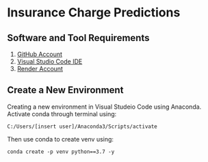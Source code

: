 # Insurance Charge Predictions

## Software and Tool Requirements

1. [GitHub Account](https://github.com)
2. [Visual Studio Code IDE](https://code.visualstudio.com)
3. [Render Account](https://render.com)

## Create a New Environment
Creating a new environment in Visual Studeio Code using Anaconda.<br>
Activate conda through terminal using:
```
C:/Users/[insert user]/Anaconda3/Scripts/activate
```
Then use conda to create venv using:

```
conda create -p venv python==3.7 -y
```